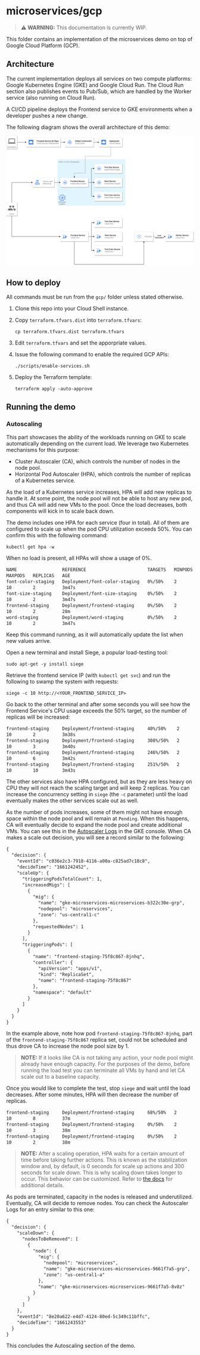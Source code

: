# microservices/gcp

> **⚠️ WARNING:** This documentation is currently WIP.

This folder contains an implementation of the microservices demo on top of Google Cloud Platform (GCP).

## Architecture

The current implementation deploys all services on two compute platforms: Google Kubernetes Engine (GKE) and Google Cloud Run. The Cloud Run section also publishes events to Pub/Sub, which are handled by the Worker service (also running on Cloud Run).

A CI/CD pipeline deploys the Frontend service to GKE environments when a developer pushes a new change.

The following diagram shows the overall architecture of this demo:

![Architecture diagram](architecture.png)

## How to deploy

All commands must be run from the `gcp/` folder unless stated otherwise.

1. Clone this repo into your Cloud Shell instance.
2. Copy `terraform.tfvars.dist` into `terraform.tfvars`:

    ```
    cp terraform.tfvars.dist terraform.tfvars
    ```

3. Edit `terraform.tfvars` and set the apporpriate values.
4. Issue the following command to enable the required GCP APIs:

    ```
    ./scripts/enable-services.sh
    ```

5. Deploy the Terraform template:

    ```
    terraform apply -auto-approve
    ```

## Running the demo

### Autoscaling

This part showcases the ability of the workloads running on GKE to scale automatically depending on the current load. We leverage two Kubernetes mechanisms for this purpose:

* Cluster Autoscaler (CA), which controls the number of nodes in the node pool.
* Horizontal Pod Autoscaler (HPA), which controls the number of replicas of a Kubernetes service.

As the load of a Kubernetes service increases, HPA will add new replicas to handle it. At some point, the node pool will not be able to host any new pod, and thus CA will add new VMs to the pool. Once the load decreases, both components will kick in to scale back down.

The demo includes one HPA for each service (four in total). All of them are configured to scale up when the pod CPU utilization exceeds 50%. You can confirm this with the following command:

```
kubectl get hpa -w
```

When no load is present, all HPAs will show a usage of 0%.

```
NAME                 REFERENCE                       TARGETS   MINPODS   MAXPODS   REPLICAS   AGE
font-color-staging   Deployment/font-color-staging   0%/50%    2         10        2          3m47s
font-size-staging    Deployment/font-size-staging    0%/50%    2         10        2          3m47s
frontend-staging     Deployment/frontend-staging     0%/50%    2         10        2          28m
word-staging         Deployment/word-staging         0%/50%    2         10        2          3m47s
```

Keep this command running, as it will automatically update the list when new values arrive.

Open a new terminal and install Siege, a popular load-testing tool:

```
sudo apt-get -y install siege
```

Retrieve the frontend service IP (with `kubectl get svc`) and run the following to swamp the system with requests:

```
siege -c 10 http://<YOUR_FRONTEND_SERVICE_IP>
```

Go back to the other terminal and after some seconds you will see how the Frontend Service's CPU usage exceeds the 50% target, so the number of replicas will be increased:

```
frontend-staging     Deployment/frontend-staging     40%/50%    2         10        2          3m38s
frontend-staging     Deployment/frontend-staging     308%/50%   2         10        3          3m40s
frontend-staging     Deployment/frontend-staging     246%/50%   2         10        6          3m42s
frontend-staging     Deployment/frontend-staging     251%/50%   2         10        10         3m43s
```

The other services also have HPA configured, but as they are less heavy on CPU they will not reach the scaling target and will keep 2 replicas. You can increase the concurrency setting in `siege` (the `-c` parameter) until the load eventually makes the other services scale out as well.

As the number of pods increases, some of them might not have enough space within the node pool and will remain at `Pending`. When this happens, CA will eventually decide to expand the node pool and create additional VMs. You can see this in the [Autoscaler Logs](https://cloud.google.com/kubernetes-engine/docs/how-to/cluster-autoscaler-visibility) in the GKE console. When CA makes a scale out decision, you will see a record similar to the following:

```
{
  "decision": {
    "eventId": "c036e2c3-7918-4116-a00a-c825ad7c18c8",
    "decideTime": "1661242452",
    "scaleUp": {
      "triggeringPodsTotalCount": 1,
      "increasedMigs": [
        {
          "mig": {
            "name": "gke-microservices-microservices-b322c30e-grp",
            "nodepool": "microservices",
            "zone": "us-central1-c"
          },
          "requestedNodes": 1
        }
      ],
      "triggeringPods": [
        {
          "name": "frontend-staging-75f8c867-8jnhq",
          "controller": {
            "apiVersion": "apps/v1",
            "kind": "ReplicaSet",
            "name": "frontend-staging-75f8c867"
          },
          "namespace": "default"
        }
      ]
    }
  }
}
```

In the example above, note how pod `frontend-staging-75f8c867-8jnhq`, part of the `frontend-staging-75f8c867` replica set, could not be scheduled and thus drove CA to increase the node pool size by 1.

> **NOTE:** If it looks like CA is not taking any action, your node pool might already have enough capacity. For the purposes of the demo, before running the load test you can terminate all VMs by hand and let CA scale out to a baseline capacity.

Once you would like to complete the test, stop `siege` and wait until the load decreases. After some minutes, HPA will then decrease the number of replicas.

```
frontend-staging     Deployment/frontend-staging     68%/50%   2         10        8          37m
frontend-staging     Deployment/frontend-staging     0%/50%    2         10        3          38m
frontend-staging     Deployment/frontend-staging     0%/50%    2         10        2          38m
```

> **NOTE:** After a scaling operation, HPA waits for a certain amount of time before taking further actions. This is known as the stabilization window and, by default, is 0 seconds for scale up actions and 300 seconds for scale down. This is why scaling down takes longer to occur. This behavior can be customized. Refer to [the docs](https://kubernetes.io/docs/tasks/run-application/horizontal-pod-autoscale/#default-behavior) for additional details.

As pods are terminated, capacity in the nodes is released and underutilized. Eventually, CA will decide to remove nodes. You can check the Autoscaler Logs for an entry similar to this one:

```
{
  "decision": {
    "scaleDown": {
      "nodesToBeRemoved": [
        {
          "node": {
            "mig": {
              "nodepool": "microservices",
              "name": "gke-microservices-microservices-9661f7a5-grp",
              "zone": "us-central1-a"
            },
            "name": "gke-microservices-microservices-9661f7a5-8v8z"
          }
        }
      ]
    },
    "eventId": "8e20a622-e4d7-4124-80ed-5c349c11bffc",
    "decideTime": "1661243553"
  }
}
```

This concludes the Autoscaling section of the demo.
